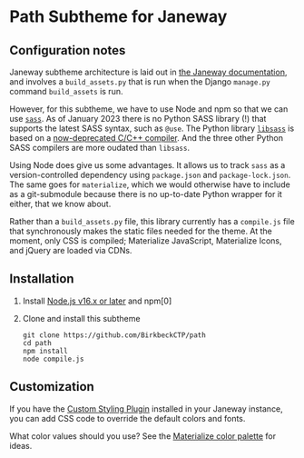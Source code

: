 # Path Subtheme for Janeway

## Configuration notes

Janeway subtheme architecture is laid out in [the Janeway documentation](https://janeway.readthedocs.io/en/latest/configuration.html#theming), and involves a `build_assets.py` that is run when the Django `manage.py` command `build_assets` is run.

However, for this subtheme, we have to use Node and npm so that we can use [`sass`](https://www.npmjs.com/package/sass). As of January 2023 there is no Python SASS library (!) that supports the latest SASS syntax, such as `@use`. The Python library [`libsass`](https://pypi.org/project/libsass/) is based on a [now-deprecated C/C++ compiler](https://github.com/sass/libsass). And the three other Python SASS compilers are more oudated than `libsass`.

Using Node does give us some advantages. It allows us to track `sass` as a version-controlled dependency using `package.json` and `package-lock.json`. The same goes for `materialize`, which we would otherwise have to include as a git-submodule because there is no up-to-date Python wrapper for it either, that we know about.

Rather than a `build_assets.py` file, this library currently has a `compile.js` file that synchronously makes the static files needed for the theme. At the moment, only CSS is compiled; Materialize JavaScript, Materialize Icons, and jQuery are loaded via CDNs.

## Installation

1. Install [Node.js v16.x or later](https://www.digitalocean.com/community/tutorials/how-to-install-node-js-on-ubuntu-20-04) and npm[0]

2. Clone and install this subtheme
    ```shell
    git clone https://github.com/BirkbeckCTP/path
    cd path
    npm install
    node compile.js
    ```

## Customization

If you have the [Custom Styling Plugin](https://github.com/BirkbeckCTP/customstyling) installed in your Janeway instance, you can add CSS code to override the default colors and fonts.

What color values should you use? See the [Materialize color palette](https://materializecss.github.io/materialize/color.html#palette) for ideas.
